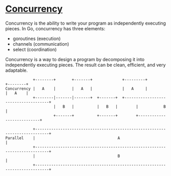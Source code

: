 # [Concurrency](https://talks.golang.org/2015/simplicity-is-complicated.slide#21)

Concurrency is the ability to write your program as independently executing
pieces. In Go, concurrency has three elements:

- goroutines (execution)
- channels (communication)
- select (coordination)

Concurrency is a way to design a program by decomposing it into independently
executing pieces. The result can be clean, efficient, and very adaptable.


```text
            +--------+       +-------+             +---------+                  +--------+
Concurrency |   A    |       |   A   |             |   A     |                  |   A    |
            +--------|-------|-------+  +-------+  +-------------------------------------+
                     |   B   |          |   B   |        |           B               |
                     +-------+          +-------+        +---------------------------+

            +----------------------------------------------------------------------------+
Parallel    |                                    A                                       |
            +----------------------------------------------------------------------------+
            |                                    B                                       |
            +----------------------------------------------------------------------------+
```
